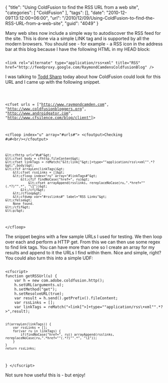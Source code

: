 {
	"title": "Using ColdFusion to find the RSS URL from a web site",
	"categories": [
		"ColdFusion"
	],
	"tags": [],
	"date": "2010-12-09T13:12:00+06:00",
	"url": "/2010/12/09/Using-ColdFusion-to-find-the-RSS-URL-from-a-web-site",
	"guid": "4049"
}

Many web sites now include a simple way to autodiscover the RSS feed for the site. This is done via a simple LINK tag and is supported by all the modern browsers. You should see - for example - a RSS icon in the address bar at this blog because I have the following HTML in my HEAD block:

<p>

<code>
&lt;link rel="alternate" type="application/rss+xml" title="RSS" href="http://feedproxy.google.com/RaymondCamdensColdfusionBlog" /&gt;
</code>

<p>

I was talking to <a href="http://www.cfsilence.com/blog/client">Todd Sharp</a> today about how ColdFusion could look for this URL and I came up with the following snippet.
<!--more-->
<p>

<code>

&lt;cfset urls = ["http://www.raymondcamden.com", "http://www.coldfusionbloggers.org", "http://www.androidgator.com", "http://www.cfsilence.com/blog/client"]&gt;

&lt;cfloop index="u" array="#urls#"&gt;
    &lt;cfoutput&gt;Checking #u#&lt;br/&gt;&lt;/cfoutput&gt;
    
    &lt;cfhttp url="#u#"&gt;
    &lt;cfset body = cfhttp.fileContent&gt;
	&lt;cfset linkTags = reMatch("&lt;link[^&gt;]+type=""application/rss\+xml"".*?&gt;",body)&gt;
	&lt;cfif arrayLen(linkTags)&gt;
	    &lt;cfset rssLinks = []&gt;
	    &lt;cfloop index="ru" array="#linkTags#"&gt;
	        &lt;cfif findNoCase("href=", ru)&gt;
	            &lt;cfset arrayAppend(rsslinks, rereplaceNoCase(ru,".*href=""(.*?)"".*", "\1"))&gt;
	        &lt;/cfif&gt;
	    &lt;/cfloop&gt;
		&lt;cfdump var="#rsslinks#" label="RSS Links"&gt;
	&lt;cfelse&gt;
	    None found.
	&lt;/cfif&gt;
	&lt;p/&gt;
&lt;/cfloop&gt;
</code>

<p>

The snippet begins with a few sample URLs I used for testing. We then loop over each and perform a HTTP get. From this we can then use some regex to find link tags. You can have more than one so I create an array for my results and append to it the URLs I find within them. Nice and simple, right? You could also turn this into a simple UDF:

<p>

<code>
&lt;cfscript&gt;
function getRSSUrl(u) {
    var h = new com.adobe.coldfusion.http();
    h.setURL(arguments.u);
    h.setMethod("get");
    h.setResolveURL(true);
    var result = h.send().getPrefix().fileContent;
	var rssLinks = [];
	var linkTags = reMatch("&lt;link[^&gt;]+type=""application/rss\+xml"".*?&gt;",result);
	
	if(arrayLen(linkTags)) {
	    var rssLinks = [];
	    for(var ru in linkTags) {
	        if(findNoCase("href=", ru)) arrayAppend(rsslinks, rereplaceNoCase(ru,".*href=""(.*?)"".*", "\1"));
	    }
	}
	return rssLinks;    
}
&lt;/cfscript&gt;
</code>

<p>

Not sure how useful this is - but enjoy!